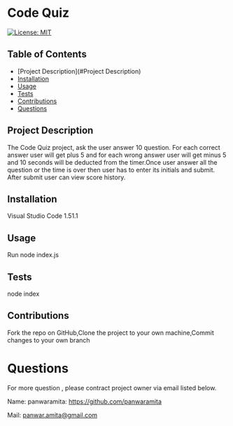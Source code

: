# Code Quiz
[![License: MIT](https://img.shields.io/badge/License-MIT-yellow.svg)](https://opensource.org/licenses/MIT)
 ## Table of Contents

* [Project Description](#Project Description)
* [Installation](#Installation)
* [Usage](#Usage)
* [Tests](#Tests)
* [Contributions](#Contributions)
* [Questions](#Questions)

## Project Description
The Code Quiz project, ask the user answer 10 question. For each correct answer user will get plus 5 and for each wrong answer user will get minus 5 and 10 seconds will be deducted from the timer.Once user answer all the question or the time is over then user has to enter its initials and submit. After submit user can view score history. 

## Installation
Visual Studio Code 1.51.1 

## Usage
Run node index.js
          
## Tests
node index
          
## Contributions
  Fork the repo on GitHub,Clone the project to your own machine,Commit changes to your own branch

# Questions
For more question , please contract project owner via email listed below.

Name: panwaramita: https://github.com/panwaramita

Mail: panwar.amita@gmail.com

